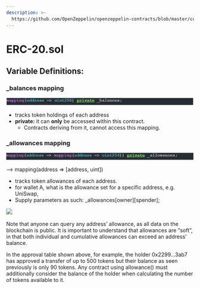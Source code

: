 ```yaml
---
description: >-
  https://github.com/OpenZeppelin/openzeppelin-contracts/blob/master/contracts/token/ERC20/ERC20.sol
---
```


# ERC-20.sol

## Variable Definitions:

### \_balances mapping

![](<../../.gitbook/assets/image (33).png>)

* tracks token holdings of each address
* **private:** it can **only** be accessed within this contract.&#x20;
  * Contracts deriving from it, cannot access this mapping.

### \_allowances mapping

![](<../../.gitbook/assets/image (166).png>)

\--> mapping(address => \[address, uint])

* tracks token allowances of each address.
* for wallet A, what is the allowance set for a specific address, e.g. UniSwap,&#x20;
* Supply parameters as such: \_allowances\[owner]\[spender];

![](https://lh4.googleusercontent.com/uZ13Oe1BmlRigHqJJROlkxlhdaTwcy7vAc6Oel-8hzZKzy79xBhscrbZVi9r6Dzzggfg0gIxgvbdF58W0Gxa7aRKgfh0rpPWzozXzb8jbAyaGe5czjknCoyOPRIoNtobf\_ROEoI)

Note that anyone can query any address’ allowance, as all data on the blockchain is public. It is important to understand that allowances are “soft”, in that both individual and cumulative allowances can exceed an address’ balance.&#x20;

In the approval table shown above, for example, the holder 0x2299…3ab7 has approved a transfer of up to 500 tokens but their balance as seen previously is only 90 tokens. Any contract using allowance() must additionally consider the balance of the holder when calculating the number of tokens available to it.
